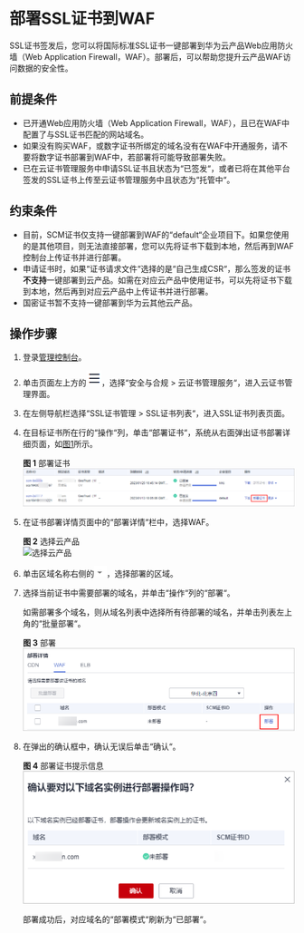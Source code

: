 # 部署SSL证书到WAF<a name="ccm_01_0321"></a>

SSL证书签发后，您可以将国际标准SSL证书一键部署到华为云产品Web应用防火墙（Web Application Firewall，WAF）。部署后，可以帮助您提升云产品WAF访问数据的安全性。

## 前提条件<a name="section9595194912195"></a>

-   已开通Web应用防火墙（Web Application Firewall，WAF），且已在WAF中配置了与SSL证书匹配的网站域名。
-   如果没有购买WAF，或数字证书所绑定的域名没有在WAF中开通服务，请不要将数字证书部署到WAF中，若部署将可能导致部署失败。
-   已在云证书管理服务中申请SSL证书且状态为“已签发“，或者已将在其他平台签发的SSL证书上传至云证书管理服务中且状态为“托管中“。

## 约束条件<a name="zh-cn_topic_0000001124217559_zh-cn_topic_0114377953_section355383102413"></a>

-   目前，SCM证书仅支持一键部署到WAF的“default“企业项目下。如果您使用的是其他项目，则无法直接部署，您可以先将证书下载到本地，然后再到WAF控制台上传证书并进行部署。
-   申请证书时，如果“证书请求文件“选择的是“自己生成CSR“，那么签发的证书**不支持**一键部署到云产品。如需在对应云产品中使用证书，可以先将证书下载到本地，然后再到对应云产品中上传证书并进行部署。
-   国密证书暂不支持一键部署到华为云其他云产品。

## 操作步骤<a name="section5257323112114"></a>

1.  登录[管理控制台](https://console.huaweicloud.com/)。
2.  单击页面左上方的![](figures/icon-servicelist.png)，选择“安全与合规  \>  云证书管理服务“，进入云证书管理界面。
3.  在左侧导航栏选择“SSL证书管理 \> SSL证书列表“，进入SSL证书列表页面。
4.  在目标证书所在行的“操作“列，单击“部署证书“，系统从右面弹出证书部署详细页面，如[图1](#zh-cn_topic_0000001124217559_zh-cn_topic_0114377953_fig4429445388)所示。

    **图 1**  部署证书<a name="zh-cn_topic_0000001124217559_zh-cn_topic_0114377953_fig4429445388"></a>  
    ![](figures/部署证书.png "部署证书")

5.  在证书部署详情页面中的“部署详情“栏中，选择WAF。

    **图 2**  选择云产品<a name="zh-cn_topic_0000001124217559_zh-cn_topic_0114377953_fig1452410546352"></a>  
    ![](figures/选择云产品.png "选择云产品")

6.  单击区域名称右侧的![](figures/icon-dropdown-inpush.png)，选择部署的区域。
7.  选择当前证书中需要部署的域名，并单击“操作“列的“部署“。

    如需部署多个域名，则从域名列表中选择所有待部署的域名，并单击列表左上角的“批量部署“。

    **图 3**  部署<a name="fig719162483816"></a>  
    ![](figures/部署.png "部署")

8.  在弹出的确认框中，确认无误后单击“确认“。

    **图 4**  部署证书提示信息<a name="fig16881113532615"></a>  
    ![](figures/部署证书提示信息.png "部署证书提示信息")

    部署成功后，对应域名的“部署模式“刷新为“已部署“。

